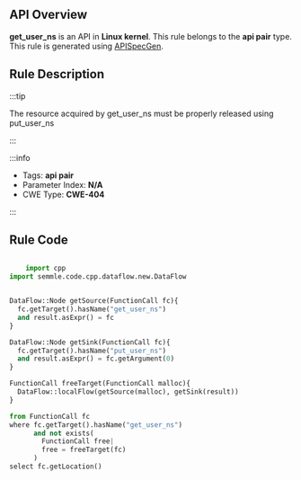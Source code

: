 ---
---


## API Overview
**get_user_ns** is an API in **Linux kernel**. This rule belongs to the **api pair** type. This rule is generated using [APISpecGen](../../tools/APISpecGen).
## Rule Description

:::tip

The resource acquired by get_user_ns must be properly released using put_user_ns

:::

:::info

- Tags: **api pair**
- Parameter Index: **N/A**
- CWE Type: **CWE-404**

:::

## Rule Code
```python

    import cpp
import semmle.code.cpp.dataflow.new.DataFlow


DataFlow::Node getSource(FunctionCall fc){
  fc.getTarget().hasName("get_user_ns")
  and result.asExpr() = fc
}

DataFlow::Node getSink(FunctionCall fc){
  fc.getTarget().hasName("put_user_ns")
  and result.asExpr() = fc.getArgument(0)
}

FunctionCall freeTarget(FunctionCall malloc){
  DataFlow::localFlow(getSource(malloc), getSink(result))
}

from FunctionCall fc
where fc.getTarget().hasName("get_user_ns")
      and not exists(
        FunctionCall free| 
        free = freeTarget(fc)
      )
select fc.getLocation()

    
```